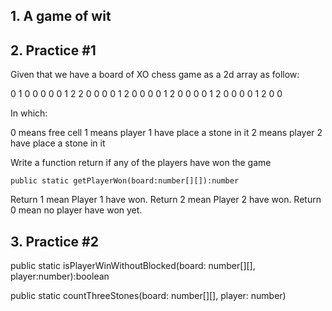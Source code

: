 ## 1. A game of wit 

## 2. Practice #1

Given that we have a board of XO chess game as a 2d array as follow:

0 1 0 0 0 0
0 1 2 2 0 0
0 0 1 2 0 0
0 0 1 2 0 0
0 0 1 2 0 0
0 0 1 2 0 0

In which:

0 means free cell
1 means player 1 have place a stone in it
2 means player 2 have place a stone in it

Write a function return if any of the players have won the game

    public static getPlayerWon(board:number[][]):number

Return 1 mean Player 1 have won.
Return 2 mean Player 2 have won.
Return 0 mean no player have won yet.

## 3. Practice #2

public static isPlayerWinWithoutBlocked(board: number[][], player:number):boolean

public static countThreeStones(board: number[][], player: number)